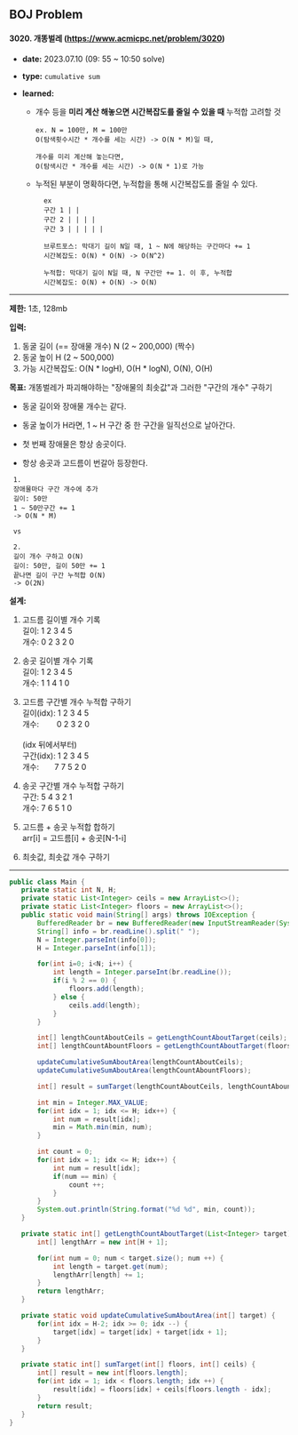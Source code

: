 ## BOJ Problem

#### 3020. 개똥벌레 (https://www.acmicpc.net/problem/3020)

- **date:** 2023.07.10 (09: 55 ~ 10:50 solve)

- **type:** `cumulative sum`

- **learned:** 
  - 개수 등을 **미리 계산 해놓으면 시간복잡도를 줄일 수 있을 때** 누적합 고려할 것
    ```
    ex. N = 100만, M = 100만
    O(탐색횟수시간 * 개수를 세는 시간) -> O(N * M)일 때,
    
    개수를 미리 계산해 놓는다면,
    O(탐색시간 * 개수를 세는 시간) -> O(N * 1)로 가능
    ```
  - 누적된 부분이 명확하다면, 누적합을 통해 시간복잡도를 줄일 수 있다.
    ```
      ex
      구간 1 | |
      구간 2 | | | |
      구간 3 | | | | |
    
      브루트포스: 막대기 길이 N일 때, 1 ~ N에 해당하는 구간마다 += 1
      시간복잡도: O(N) * O(N) -> O(N^2)
    
      누적합: 막대기 길이 N일 때, N 구간만 += 1. 이 후, 누적합
      시간복잡도: O(N) + O(N) -> O(N)
      ```
    


---
**제한:** 1초, 128mb

**입력:**
1. 동굴 길이 (== 장애물 개수) N (2 ~ 200,000) (짝수)
2. 동굴 높이 H (2 ~ 500,000)
3. 가능 시간복잡도: O(N * logH), O(H * logN), O(N), O(H)

**목표:** 개똥벌레가 파괴해야하는 "장애물의 최솟값"과 그러한 "구간의 개수" 구하기

- 동굴 길이와 장애물 개수는 같다.
- 동굴 높이가 H라면, 1 ~ H 구간 중 한 구간을 일직선으로 날아간다.

- 첫 번째 장애물은 항상 송곳이다.
- 항상 송곳과 고드름이 번갈아 등장한다.


```
 1. 
 장애물마다 구간 개수에 추가
 길이: 50만
 1 ~ 50만구간 += 1
 -> O(N * M)

 vs
 
 2.
 길이 개수 구하고 O(N)
 길이: 50만, 길이 50만 += 1
 끝나면 길이 구간 누적합 O(N)
 -> O(2N)
```



**설계:**
1. 고드름 길이별 개수 기록  
길이: 1  2  3  4  5  
개수: 0  2  3  2  0


2. 송곳 길이별 개수 기록  
길이: 1  2  3  4  5  
개수: 1  1  4  1  0


3. 고드름 구간별 개수 누적합 구하기  
길이(idx): 1  2  3  4  5  
개수:　　 0  2  3  2  0  <br><br>
(idx 뒤에서부터)  
구간(idx): 1  2  3  4  5  
개수:　　7  7  5  2  0


4. 송곳 구간별 개수 누적합 구하기  
   구간: 5  4  3  2  1  
   개수: 7  6  5  1  0


5. 고드름 + 송곳 누적합 합하기  
   arr[i] = 고드름[i] + 송곳[N-1-i]


6. 최솟값, 최솟값 개수 구하기


---

 ```java
public class Main {
    private static int N, H;
    private static List<Integer> ceils = new ArrayList<>();
    private static List<Integer> floors = new ArrayList<>();
    public static void main(String[] args) throws IOException {
        BufferedReader br = new BufferedReader(new InputStreamReader(System.in));
        String[] info = br.readLine().split(" ");
        N = Integer.parseInt(info[0]);
        H = Integer.parseInt(info[1]);

        for(int i=0; i<N; i++) {
            int length = Integer.parseInt(br.readLine());
            if(i % 2 == 0) {
                floors.add(length);
            } else {
                ceils.add(length);
            }
        }

        int[] lengthCountAboutCeils = getLengthCountAboutTarget(ceils);
        int[] lengthCountAbountFloors = getLengthCountAboutTarget(floors);

        updateCumulativeSumAboutArea(lengthCountAboutCeils);
        updateCumulativeSumAboutArea(lengthCountAbountFloors);

        int[] result = sumTarget(lengthCountAboutCeils, lengthCountAbountFloors);

        int min = Integer.MAX_VALUE;
        for(int idx = 1; idx <= H; idx++) {
            int num = result[idx];
            min = Math.min(min, num);
        }

        int count = 0;
        for(int idx = 1; idx <= H; idx++) {
            int num = result[idx];
            if(num == min) {
                count ++;
            }
        }
        System.out.println(String.format("%d %d", min, count));
    }

    private static int[] getLengthCountAboutTarget(List<Integer> target) {
        int[] lengthArr = new int[H + 1];

        for(int num = 0; num < target.size(); num ++) {
            int length = target.get(num);
            lengthArr[length] += 1;
        }
        return lengthArr;
    }

    private static void updateCumulativeSumAboutArea(int[] target) {
        for(int idx = H-2; idx >= 0; idx --) {
            target[idx] = target[idx] + target[idx + 1];
        }
    }

    private static int[] sumTarget(int[] floors, int[] ceils) {
        int[] result = new int[floors.length];
        for(int idx = 1; idx < floors.length; idx ++) {
            result[idx] = floors[idx] + ceils[floors.length - idx];
        }
        return result;
    }
}
 ```
